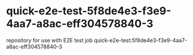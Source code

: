 # quick-e2e-test-5f8de4e3-f3e9-4aa7-a8ac-eff304578840-3
repository for use with E2E test job quick-e2e-test:5f8de4e3-f3e9-4aa7-a8ac-eff304578840-3
